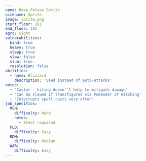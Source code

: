```yaml
---
name: Deep Palace Sprite
nickname: Sprite
image: sprite.png
start_floor: 181
end_floor: 185
agro: Sight
vulnerabilities:
  bind: true
  heavy: true
  sleep: true
  slow: false
  stun: true
  resolution: false
abilities:
  - name: Blizzard
    description: 'Used instead of auto-attacks'
notes:
  - 'Caster - kiting doesn''t help to mitigate damage'
  - 'Can be slowed if transfigured via Pomander of Witching'
  - 'Interrupts spell casts very often'
job_specifics:
  MCH:
    difficulty: Hard
    notes:
      - Steel required
  PLD:
    difficulty: Easy
  RDM:
    difficulty: Medium
  WAR:
    difficulty: Easy
---
```

